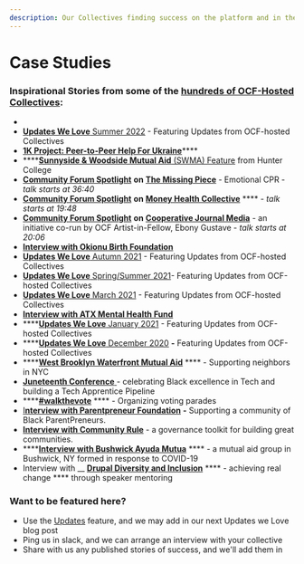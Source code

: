 ```yaml
---
description: Our Collectives finding success on the platform and in their communities
---
```


# Case Studies

### Inspirational Stories from some of the [hundreds of OCF-Hosted Collectives](https://opencollective.com/foundation#category-CONTRIBUTIONS):

*
* [**Updates We Love** Summer 2022](https://blog.opencollective.com/ocf-updates-we-love-summer-2022/) - Featuring Updates from OCF-hosted Collectives
* [**1K Project: Peer-to-Peer Help For Ukraine**](https://blog.opencollective.com/1kproject/)****
* ****[**Sunnyside & Woodside Mutual Aid** (SWMA) Feature](https://www.nycfoodpolicy.org/mutual-aid-and-solidarity-in-sunnyside-and-woodside/) from Hunter College
* [**Community Forum Spotlight**](https://drive.google.com/file/d/1YK-CQjhf1Gy6H4c6vZ4RvjJoe1x\_SshN/view) **on** [**The Missing Piece**](https://opencollective.com/missingpiece) - Emotional CPR - _talk starts at 36:40_&#x20;
* [**Community Forum Spotlight**](https://drive.google.com/file/d/1gw7HzW8cu\_D2ppeXa86gq4iqCTwL9Uq\_/view) **on** [**Money Health Collective**](https://opencollective.com/money-health-collective) **** - _talk starts at 19:48_
* [**Community Forum Spotlight**](https://drive.google.com/file/d/155TgDe6qV268MNmz8Gq7BmZkByuICbI0/view) **on** [**Cooperative Journal Media**](https://opencollective.com/cooperativejournal) - an initiative co-run by OCF Artist-in-Fellow, Ebony Gustave - _talk starts at 20:06_
* ****[**Interview with Okionu Birth Foundation**](https://blog.opencollective.com/when-open-collective-met-okionu/)****
* [**Updates We Love** Autumn 2021](https://blog.opencollective.com/ocf-updates-we-love-autumn-2021/) - Featuring Updates from OCF-hosted Collectives
* [**Updates We Love** Spring/Summer 2021](https://blog.opencollective.com/springsummer2021updateswelove/)- Featuring Updates from OCF-hosted Collectives
* [**Updates We Love** March 2021](https://blog.opencollective.com/ocf-updates-we-love-march-2021/) - Featuring Updates from OCF-hosted Collectives
* ****[**Interview with ATX Mental Health Fund**](https://blog.opencollective.com/atx-mental-health-fund/)****
* ****[**Updates We Love** January 2021](https://blog.opencollective.com/ocf-updates-january-2021/) - Featuring Updates from OCF-hosted Collectives
* ****[**Updates We Love** December 2020](https://blog.opencollective.com/updates-we-love-dec-2020/) **-** Featuring Updates from OCF-hosted Collectives
* ****[**West Brooklyn Waterfront Mutual Aid**](https://blog.opencollective.com/an-update-from-west-brooklyn-waterfront-mutual-aid/) **** - Supporting neighbors in NYC
* [**Juneteenth Conference** ](https://blog.opencollective.com/celebrating-black-excellence-in-tech/)- celebrating Black excellence in Tech and building a Tech Apprentice Pipeline
* ****[**#walkthevote**](https://blog.opencollective.com/walkthevote/) **** - Organizing voting parades
* [I**nterview with Parentpreneur Foundation**](https://blog.opencollective.com/parentpreneur-foundation/) **-** Supporting a community of Black ParentPreneurs.
* [**Interview with Community Rule**](https://blog.opencollective.com/community-rule/) - a governance toolkit for building great communities.
* ****[**Interview with Bushwick Ayuda Mutua**](https://blog.opencollective.com/solidarity-not-charity-in-bushwick-ny/) **** - a mutual aid group in Bushwick, NY formed in response to COVID-19
* Interview with __ [**Drupal Diversity and Inclusion**](https://blog.opencollective.com/drupal-diversity/) **** - achieving real change **** through speaker mentoring

### Want to be featured here?

* Use the [Updates](https://docs.opencollective.com/help/collectives/communication#updates) feature, and we may add in our next Updates we Love blog post
* Ping us in slack, and we can arrange an interview with your collective
* Share with us any published stories of success, and we'll add them in&#x20;
